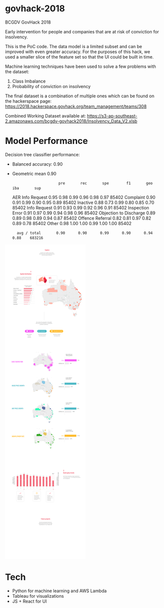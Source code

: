 # govhack-2018
BCGDV GovHack 2018

Early intervention for people and companies that are at risk of conviction for insolvency.

This is the PoC code. The data model is a limited subset and can be improved with even greater accuracy.
For the purposes of this hack, we used a smaller slice of the feature set so that the UI could be built in time.

Machine learning techniques have been used to solve a few problems with the dataset:
1. Class Imbalance
2. Probability of conviction on insolvency

The final dataset is a combination of multiple ones which can be found on the hackerspace page:
https://2018.hackerspace.govhack.org/team_management/teams/308

Combined Working Dataset available at:
https://s3-ap-southeast-2.amazonaws.com/bcgdv-govhack2018/Insolvency_Data_V2.xlsb

# Model Performance
Decision tree classifier performance:   
   * Balanced accuracy: 0.90
   * Geometric mean 0.90 

                              pre       rec       spe        f1       geo       iba       sup

      AER Info Request       0.95      0.98      0.99      0.96      0.98      0.97     85402
             Complaint       0.90      0.91      0.99      0.90      0.95      0.89     85402
              Inactive       0.88      0.73      0.99      0.80      0.85      0.70     85402
          Info Request       0.91      0.93      0.99      0.92      0.96      0.91     85402
      Inspection Error       0.91      0.97      0.99      0.94      0.98      0.96     85402
      Objection to Discharge 0.89      0.89      0.98      0.89      0.94      0.87     85402
      Offence Referral       0.82      0.81      0.97      0.82      0.89      0.78     85402
                 Other       0.98      1.00      1.00      0.99      1.00      1.00     85402

           avg / total       0.90      0.90      0.99      0.90      0.94      0.88    683216


![dataviz](https://github.com/lshang0311/govhack-2018/blob/master/dataviz.png)

# Tech
- Python for machine learning and AWS Lambda
- Tableau for visualizations
- JS + React for UI